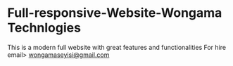 # Full-responsive-Website-Wongama Technlogies
This is a modern full website with great features and functionalities
For hire email> wongamaseyisi@gmail.com
